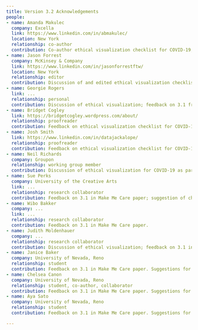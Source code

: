 ```yaml
---
title: Version 3.2 Acknowledgements
people:
- name: Amanda Makulec
  company: Excella
  link: https://www.linkedin.com/in/abmakulec/
  location: New York
  relationship: co-author
  contribution: Co-author ethical visualization checklist for COVID-19, as part of Data Visualization Society COVID-19 Working Group.
- name: Jason Forrest
  company: McKinsey & Company
  link: https://www.linkedin.com/in/jasonforrestftw/
  location: New York
  relationship: editor
  contribution: Discussion of and edited ethical visualization checklist for COVID-19, as part of Data Visualization Society COVID-19 Working Group.
- name: Georgie Rogers
  link: ...
  relationship: personal
  contribution: Discussion of ethical visualization; feedback on 3.1 from Make Me Care paper and poster.
- name: Bridget Cogley
  link: https://bridgetcogley.wordpress.com/about/
  relationship: proofreader
  contribution: Feedback on ethical visualization checklist for COVID-19.
- name: Josh Smith
  link: https://www.linkedin.com/in/datajackalope/
  relationship: proofreader
  contribution: Feedback on ethical visualization checklist for COVID-19.
- name: Neil Richards
  company: Groupon
  relationship: working group member
  contribution: Discussion of ethical visualization for COVID-19 as part of Data Visualization Society COVID-19 Working Group.
- name: Sue Perks
  company: University of the Creative Arts
  link: ...
  relationship: research collaborator
  contribution: Feedback on 3.1 in Make Me Care paper; suggestion of checklist format.
- name: Wibo Bakker
  company: ...
  link: ...
  relationship: research collaborator
  contribution: Feedback on 3.1 in Make Me Care paper.
- name: Judith Moldenhauer
  company: ...
  relationship: research collaborator
  contribution: Discussion of ethical visualization; feedback on 3.1 in Make Me Care paper.
- name: Janice Baker
  company: University of Nevada, Reno
  relationship: student
  contribution: Feedback on 3.1 in Make Me Care paper. Suggestions for application to harm reduction context.
- name: Chelsea Canon
  company: University of Nevada, Reno
  relationship: student, co-author, collaborator
  contribution: Feedback on 3.1 in Make Me Care paper. Suggestions for application to harm reduction context.
- name: Aya Sato
  company: University of Nevada, Reno
  relationship: student
  contribution: Feedback on 3.1 in Make Me Care paper. Suggestions for application to harm reduction context.

---
```

